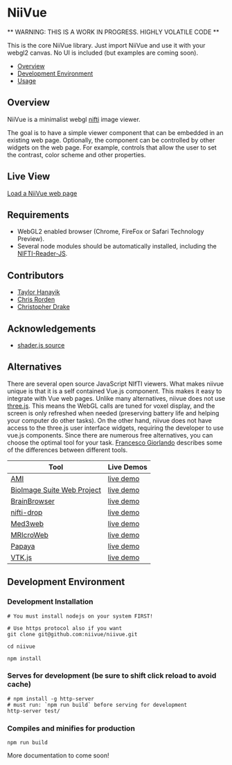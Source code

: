 # NiiVue

** WARNING: THIS IS A WORK IN PROGRESS. HIGHLY VOLATILE CODE **

This is the core NiiVue library. Just import NiiVue and use it with your webgl2 canvas. No UI is included (but examples are coming soon). 

- [Overview](#overview)
- [Development Environment](#development-environment)
- [Usage](#usage)

## Overview

NiiVue is a minimalist webgl [nifti](https://nifti.nimh.nih.gov) image viewer.

The goal is to have a simple viewer component that can be embedded in an existing web page. Optionally, the component can be controlled by other widgets on the web page. For example, controls that allow the user to set the contrast, color scheme and other properties. 

## Live View 

[Load a NiiVue web page](https://hanayik.github.io/niivue/)

## Requirements

- WebGL2 enabled browser (Chrome, FireFox or Safari Technology Preview).
- Several node modules should be automatically installed, including the [NIFTI-Reader-JS](https://github.com/rii-mango/NIFTI-Reader-JS).
 
## Contributors

- [Taylor Hanayik](https://github.com/hanayik)
- [Chris Rorden](https://github.com/neurolabusc)
- [Christopher Drake](https://github.com/cdrake)

## Acknowledgements 

- [shader.js source](https://github.com/Twinklebear/webgl-util)

## Alternatives

There are several open source JavaScript NIfTI viewers. What makes niivue unique is that it is a self contained Vue.js component. This makes it easy to integrate with Vue web pages. Unlike many alternatives, niivue does not use [three.js](https://threejs.org). This means the WebGL calls are tuned for voxel display, and the screen is only refreshed when needed (preserving battery life and helping your computer do other tasks). On the other hand, niivue does not have access to the three.js user interface widgets, requiring the developer to use vue.js components. Since there are numerous free alternatives, you can choose the optimal tool for your task.
[Francesco Giorlando](https://f.giorlando.org/2018/07/web-viewers-for-fmri/) describes some of the differences between different tools.


| Tool                                                                     | Live Demos                                                         |
| ------------------------------------------------------------------------ | ------------------------------------------------------------------ |
| [AMI](https://github.com/FNNDSC/ami)                                     | [live demo](https://fnndsc.github.io/ami/)                         |
| [BioImage Suite Web Project](https://github.com/bioimagesuiteweb/bisweb) | [live demo](https://bioimagesuiteweb.github.io/webapp/viewer.html) | 
|  [BrainBrowser](https://brainbrowser.cbrain.mcgill.ca/)                  | [live demo](https://brainbrowser.cbrain.mcgill.ca/volume-viewer)   | 
|  [nifti-drop](https://github.com/vsoch/nifti-drop)                       | [live demo](http://vsoch.github.io/nifti-drop)                     | 
|  [Med3web](https://lifescience.opensource.epam.com/mri/)                 | [live demo](https://med3web.opensource.epam.com/)                  | 
|  [MRIcroWeb](https://github.com/rordenlab/MRIcroWeb)                     | [live demo](https://rordenlab.github.io)                           |  
|  [Papaya](https://github.com/rii-mango/Papaya)                           | [live demo](https://papaya.greenant.net/)                          | 
|  [VTK.js](https://github.com/Kitware/vtk-js)                             | [live demo](https://kitware.github.io/paraview-glance/app/)        | 

## Development Environment

### Development Installation

```
# You must install nodejs on your system FIRST!

# Use https protocol also if you want
git clone git@github.com:niivue/niivue.git

cd niivue

npm install
```

### Serves for development (be sure to shift click reload to avoid cache)
```
# npm install -g http-server
# must run: `npm run build` before serving for development
http-server test/
```

### Compiles and minifies for production
```
npm run build
```

More documentation to come soon!

